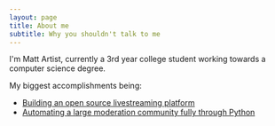 ```yaml
---
layout: page
title: About me
subtitle: Why you shouldn't talk to me
---
```


I'm Matt Artist, currently a 3rd year college student working towards a computer science degree.

My biggest accomplishments being:
- [Building an open source livestreaming platform](https://github.com/Glimesh/glimesh.tv)
- [Automating a large moderation community fully through Python](https://github.com/mja00/npmodbot-rewrite)

